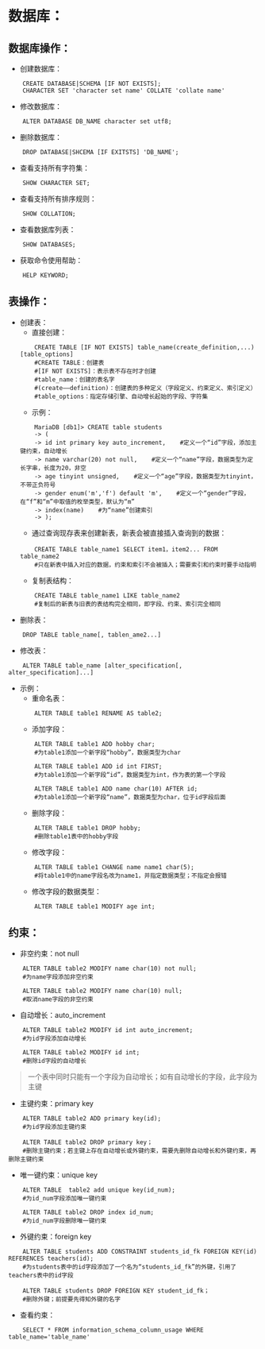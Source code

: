 # 数据库：
## 数据库操作：
+ 创建数据库：

```
    CREATE DATABASE|SCHEMA [IF NOT EXISTS];
    CHARACTER SET 'character set name' COLLATE 'collate name'
```
+ 修改数据库：
```
    ALTER DATABASE DB_NAME character set utf8;
```
+ 删除数据库：
```
    DROP DATABASE|SHCEMA [IF EXITSTS] 'DB_NAME';
```
+ 查看支持所有字符集：
```
    SHOW CHARACTER SET;
```
+ 查看支持所有排序规则：
```
    SHOW COLLATION;
```
+ 查看数据库列表：
```
    SHOW DATABASES;
```
+ 获取命令使用帮助：
```
    HELP KEYWORD;
```
## 表操作：
+ 创建表：
    + 直接创建：
    ```shell
        CREATE TABLE [IF NOT EXISTS] table_name(create_definition,...) [table_options]
        #CREATE TABLE：创建表
        #[IF NOT EXISTS]：表示表不存在时才创建
        #table_name：创建的表名字
        #(create——definition)：创建表的多种定义（字段定义、约束定义、索引定义）
        #table_options：指定存储引擎、自动增长起始的字段、字符集
    ```
    + 示例：
    ```shell
        MariaDB [db1]> CREATE table students
        -> (
        -> id int primary key auto_increment,    #定义一个“id”字段，添加主键约束，自动增长
        -> name varchar(20) not null,    #定义一个“name”字段，数据类型为定长字串，长度为20，非空
        -> age tinyint unsigned,    #定义一个“age”字段，数据类型为tinyint，不带正负符号
        -> gender enum('m','f') default 'm',    #定义一个“gender”字段，在“f”和“m”中取值的枚举类型，默认为“m”
        -> index(name)    #为“name”创建索引   
        -> );
    ```
    + 通过查询现存表来创建新表，新表会被直接插入查询到的数据：
    ```shell
        CREATE TABLE table_name1 SELECT item1，item2... FROM table_name2
        #只在新表中插入对应的数据，约束和索引不会被插入；需要索引和约束时要手动指明
    ```
    + 复制表结构：
    ```shell
        CREATE TABLE table_name1 LIKE table_name2
        #复制后的新表与旧表的表结构完全相同，即字段、约束、索引完全相同
    ```
+ 删除表：
```
    DROP TABLE table_name[, tablen_ame2...]
```
+ 修改表：
```
    ALTER TABLE table_name [alter_specification[, alter_specification]...]
```
+ 示例：
    + 重命名表：
    ```
        ALTER TABLE table1 RENAME AS table2;
    ```
    + 添加字段：
    ```shell
        ALTER TABLE table1 ADD hobby char;
        #为table1添加一个新字段“hobby”，数据类型为char

        ALTER TABLE table1 ADD id int FIRST;
        #为table1添加一个新字段“id”，数据类型为int，作为表的第一个字段

        ALTER TABLE table1 ADD name char(10) AFTER id;
        #为table1添加一个新字段“name”，数据类型为char，位于id字段后面
    ```
    + 删除字段：
    ```shell
        ALTER TABLE table1 DROP hobby;
        #删除table1表中的hobby字段
    ```
    + 修改字段：
    ```shell
        ALTER TABLE table1 CHANGE name name1 char(5);
        #将table1中的name字段名改为name1，并指定数据类型；不指定会报错
    ```
    + 修改字段的数据类型：
    ```
        ALTER TABLE table1 MODIFY age int;
    ```
## 约束：
+ 非空约束：not null

```shell
    ALTER TABLE table2 MODIFY name char(10) not null;
    #为name字段添加非空约束

    ALTER TABLE table2 MODIFY name char(10) null;
    #取消name字段的非空约束
```
+ 自动增长：auto_increment
```shell
    ALTER TABLE table2 MODIFY id int auto_increment;
    #为id字段添加自动增长

    ALTER TABLE table2 MODIFY id int;
    #删除id字段的自动增长
```
>一个表中同时只能有一个字段为自动增长；如有自动增长的字段，此字段为主键
+ 主键约束：primary key
```shell
    ALTER TABLE table2 ADD primary key(id);
    #为id字段添加主键约束

    ALTER TABLE table2 DROP primary key；
    #删除主键约束；若主键上存在自动增长或外键约束，需要先删除自动增长和外键约束，再删除主键约束
```
+ 唯一键约束：unique key
```shell
    ALTER TABLE  table2 add unique key(id_num);
    #为id_num字段添加唯一键约束

    ALTER TABLE table2 DROP index id_num;
    #为id_num字段删除唯一键约束
```
+ 外键约束：foreign key
```shell
    ALTER TABLE students ADD CONSTRAINT students_id_fk FOREIGN KEY(id) REFERENCES teachers(id);
    #为students表中的id字段添加了一个名为“students_id_fk”的外键，引用了teachers表中的id字段

    ALTER TABLE students DROP FOREIGN KEY student_id_fk；
    #删除外键；前提要先得知外键的名字
```
+ 查看约束：
```
    SELECT * FROM information_schema_column_usage WHERE table_name='table_name'
```
